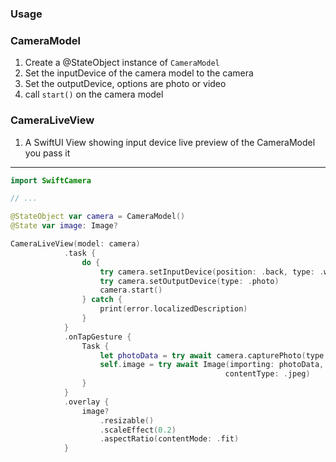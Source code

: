 ### Usage

### CameraModel
1. Create a @StateObject instance of  `CameraModel`
2. Set the inputDevice of the camera model to the camera
3. Set the outputDevice, options are photo or video
4. call `start()` on the camera model

### CameraLiveView
1. A SwiftUI View showing input device live preview of the CameraModel you pass it

----
   
```swift
import SwiftCamera

// ...

@StateObject var camera = CameraModel()
@State var image: Image?

CameraLiveView(model: camera)
            .task {
                do {
                    try camera.setInputDevice(position: .back, type: .wide)
                    try camera.setOutputDevice(type: .photo)
                    camera.start()
                } catch {
                    print(error.localizedDescription)
                }
            }
            .onTapGesture {
                Task {
                    let photoData = try await camera.capturePhoto(type: .jpeg)
                    self.image = try await Image(importing: photoData,
                                                contentType: .jpeg)
                }
            }
            .overlay {
                image?
                    .resizable()
                    .scaleEffect(0.2)
                    .aspectRatio(contentMode: .fit)
            }

```
